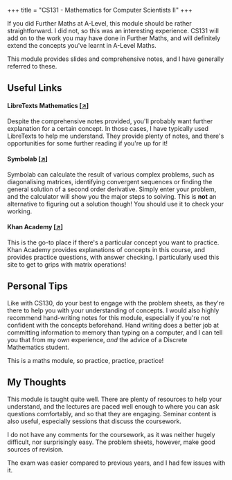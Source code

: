 +++
title = "CS131 - Mathematics for Computer Scientists II"
+++

If you did Further Maths at A-Level, this module should be rather straightforward. I did not, so this was an interesting experience. CS131 will add on to the work you may have done in Further Maths, and will definitely extend the concepts you've learnt in A-Level Maths.

This module provides slides and comprehensive notes, and I have generally referred to these.

## Useful Links

#### LibreTexts Mathematics [[↗](https://math.libretexts.org/)]

Despite the comprehensive notes provided, you'll probably want further explanation for a certain concept. In those cases, I have typically used LibreTexts to help me understand. They provide plenty of notes, and there's opportunities for some further reading if you're up for it!

#### Symbolab [[↗](https://www.symbolab.com/)]

Symbolab can calculate the result of various complex problems, such as diagonalising matrices, identifying convergent sequences or finding the general solution of a second order derivative. Simply enter your problem, and the calculator will show you the major steps to solving. This is **not** an alternative to figuring out a solution though! You should use it to check your working.

#### Khan Academy [[↗](https://www.khanacademy.org/math)]

This is the go-to place if there's a particular concept you want to practice. Khan Academy provides explanations of concepts in this course, and provides practice questions, with answer checking. I particularly used this site to get to grips with matrix operations!

## Personal Tips

Like with CS130, do your best to engage with the problem sheets, as they're there to help you with your understanding of concepts. I would also highly recommend hand-writing notes for this module, especially if you're not confident with the concepts beforehand. Hand writing does a better job at committing information to memory than typing on a computer, and I can tell you that from my own experience, *and* the advice of a Discrete Mathematics student.

This is a maths module, so practice, practice, practice!

## My Thoughts

This module is taught quite well. There are plenty of resources to help your understand, and the lectures are paced well enough to where you can ask questions comfortably, and so that they are engaging. Seminar content is also useful, especially sessions that discuss the coursework.

I do not have any comments for the coursework, as it was neither hugely difficult, nor surprisingly easy. The problem sheets, however, make good sources of revision.

The exam was easier compared to previous years, and I had few issues with it.